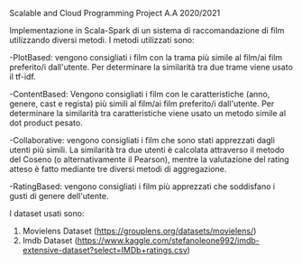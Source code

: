 Scalable and Cloud Programming Project A.A 2020/2021

Implementazione in Scala-Spark di un sistema di raccomandazione di film utilizzando diversi metodi.
I metodi utilizzati sono:

-PlotBased: vengono consigliati i film con la trama più simile al film/ai film preferito/i dall'utente. 
Per determinare la similarità tra due trame viene usato il tf-idf.

-ContentBased: Vengono consigliati i film con le caratteristiche (anno, genere, cast e regista) più simili al film/ai film preferito/i dall'utente.
Per determinare la similarità tra caratteristiche viene usato un metodo simile al dot product pesato.

-Collaborative: vengono consigliati i film che sono stati apprezzati dagli utenti più simili.
La similarità tra due utenti è calcolata attraverso il metodo del Coseno (o alternativamente il Pearson), mentre la valutazione del rating atteso è fatto mediante tre diversi metodi di aggregazione.

-RatingBased: vengono consigliati i film più apprezzati che soddisfano i gusti di genere dell'utente.

I dataset usati sono:
1. Movielens Dataset (https://grouplens.org/datasets/movielens/)
2. Imdb Dataset (https://www.kaggle.com/stefanoleone992/imdb-extensive-dataset?select=IMDb+ratings.csv)

